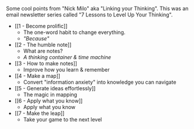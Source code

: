Some cool points from "Nick Milo" aka "Linking your Thinking".
This was an email newsletter series called "7 Lessons to Level Up Your Thinking".

- [[1 - Become prolific]]
	- The one-word habit to change everything.
	- *"Because"*
- [[2 - The humble note]]
	- What are notes?
	- *A thinking container & time machine*
- [[3 - How to make notes]]
	- Improve how you learn & remember
- [[4 - Make a map]]
	- Convert "information anxiety" into knowledge you can navigate
- [[5 - Generate ideas effortlessly]]
	- The magic in mapping
- [[6 - Apply what you know]]
	- Apply what you know
- [[7 - Make the leap]]
	- Take your game to the next level